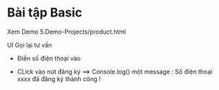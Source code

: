 # Bài tập Basic

Xem Demo 5.Demo-Projects/product.html

UI Gọi lại tư vấn

- Điền số điện thoại vào

- CLick vào nút đăng ký ==> Console.log() một message : Số điện thoại xxxx đã đăng ký thành công !
